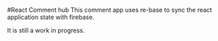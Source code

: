 #React Comment hub
This comment app uses re-base to sync the react application state with firebase.

It is still a work in progress.

